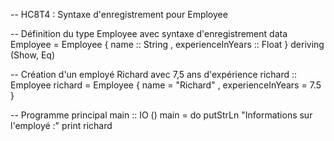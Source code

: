-- HC8T4 : Syntaxe d'enregistrement pour Employee

-- Définition du type Employee avec syntaxe d'enregistrement
data Employee = Employee
    { name              :: String
    , experienceInYears :: Float
    } deriving (Show, Eq)

-- Création d'un employé Richard avec 7,5 ans d'expérience
richard :: Employee
richard = Employee
    { name = "Richard"
    , experienceInYears = 7.5
    }

-- Programme principal
main :: IO ()
main = do
    putStrLn "Informations sur l'employé :"
    print richard
